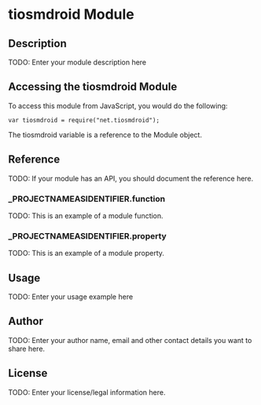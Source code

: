 # tiosmdroid Module

## Description

TODO: Enter your module description here

## Accessing the tiosmdroid Module

To access this module from JavaScript, you would do the following:

	var tiosmdroid = require("net.tiosmdroid");

The tiosmdroid variable is a reference to the Module object.	

## Reference

TODO: If your module has an API, you should document
the reference here.

### ___PROJECTNAMEASIDENTIFIER__.function

TODO: This is an example of a module function.

### ___PROJECTNAMEASIDENTIFIER__.property

TODO: This is an example of a module property.

## Usage

TODO: Enter your usage example here

## Author

TODO: Enter your author name, email and other contact
details you want to share here. 

## License

TODO: Enter your license/legal information here.
